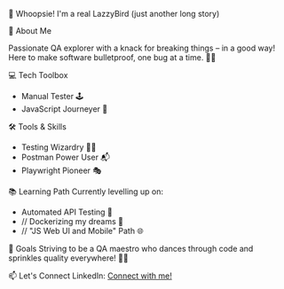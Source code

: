 👋 Whoopsie! I'm a real LazzyBird (just another long story)

🚀 About Me

Passionate QA explorer with a knack for breaking things – in a good way!
Here to make software bulletproof, one bug at a time. 🐛💥

💻 Tech Toolbox
- Manual Tester 🕹️
- JavaScript Journeyer 🚀
  
🛠️ Tools & Skills
- Testing Wizardry 🧙‍♂️
- Postman Power User 📬
- Playwright Pioneer 🎭
  
📚 Learning Path
Currently levelling up on:
- Automated API Testing 🤝
- // Dockerizing my dreams 🐳
- // "JS Web UI and Mobile" Path 🌐
  
🌟 Goals
Striving to be a QA maestro who dances through code and sprinkles quality everywhere! 🕺✨

📫 Let's Connect
LinkedIn: [Connect with me!](https://www.linkedin.com/in/olha-krotova-a224677b/)
